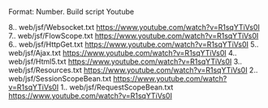 Format:
Number. Build script 
Youtube

8.. web/jsf/Websocket.txt
https://www.youtube.com/watch?v=R1sqYTiVs0I
7.. web/jsf/FlowScope.txt
https://www.youtube.com/watch?v=R1sqYTiVs0I
6.. web/jsf/HttpGet.txt
https://www.youtube.com/watch?v=R1sqYTiVs0I
5.. web/jsf/Ajax.txt
https://www.youtube.com/watch?v=R1sqYTiVs0I
4.. web/jsf/Html5.txt
https://www.youtube.com/watch?v=R1sqYTiVs0I
3.. web/jsf/Resources.txt
https://www.youtube.com/watch?v=R1sqYTiVs0I
2.. web/jsf/SessionScopeBean.txt
https://www.youtube.com/watch?v=R1sqYTiVs0I
1.. web/jsf/RequestScopeBean.txt
https://www.youtube.com/watch?v=R1sqYTiVs0I
